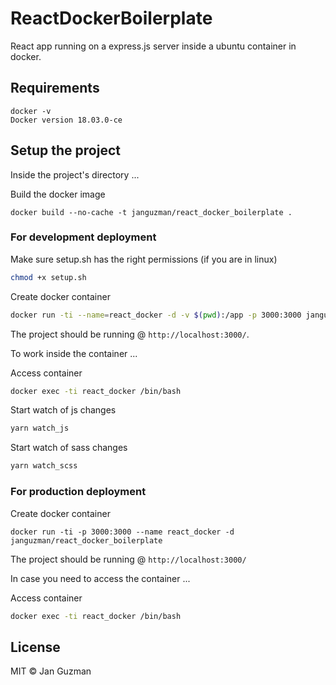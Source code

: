 # ReactDockerBoilerplate

React app running on a express.js server inside a ubuntu container in docker.

## Requirements
```
docker -v
Docker version 18.03.0-ce
```

## Setup the project

Inside the project's directory ...

Build the docker image
```
docker build --no-cache -t janguzman/react_docker_boilerplate .
```

### For development deployment

Make sure setup.sh has the right permissions (if you are in linux)
```sh
chmod +x setup.sh
```

Create docker container
```sh
docker run -ti --name=react_docker -d -v $(pwd):/app -p 3000:3000 janguzman/react_docker_boilerplate
```

The project should be running @ ```http://localhost:3000/```.

To work inside the container ...

Access container
```sh
docker exec -ti react_docker /bin/bash
```

Start watch of js changes
```sh
yarn watch_js
```

Start watch of sass changes
```sh
yarn watch_scss
```

### For production deployment

Create docker container
```
docker run -ti -p 3000:3000 --name react_docker -d janguzman/react_docker_boilerplate
```

The project should be running @ ```http://localhost:3000/```

In case you need to access the container ...

Access container
```sh
docker exec -ti react_docker /bin/bash
```

## License
MIT © Jan Guzman
